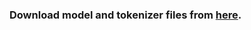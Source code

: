 ### Download model and tokenizer files from [here](https://drive.google.com/drive/folders/1L5afuFKXpSKqLACwHNIP-BXaOeARWLC9?usp=sharing).